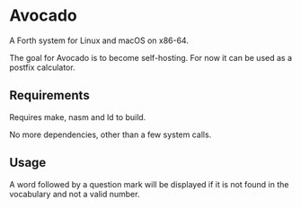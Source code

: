 # Avocado
A Forth system for Linux and macOS on x86-64.

The goal for Avocado is to become self-hosting. For now it can be used as a postfix calculator.

## Requirements

Requires make, nasm and ld to build.

No more dependencies, other than a few system calls.

## Usage

A word followed by a question mark will be displayed if it is not found in the vocabulary and not a valid number.
